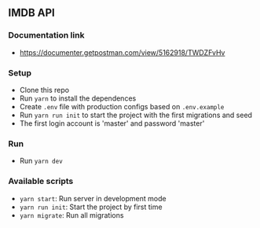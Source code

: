 ## IMDB API

### Documentation link

- https://documenter.getpostman.com/view/5162918/TWDZFvHv

### Setup

- Clone this repo
- Run `yarn` to install the dependences
- Create `.env` file with production configs based on `.env.example`
- Run `yarn run init` to start the project with the first migrations and seed
- The first login account is 'master' and password 'master'

### Run

- Run `yarn dev`

### Available scripts

- `yarn start`: Run server in development mode
- `yarn run init`: Start the project by first time
- `yarn migrate`: Run all migrations
